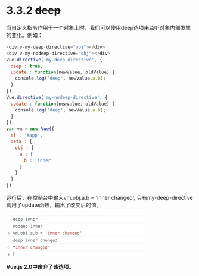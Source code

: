 # 3.3.2 ~~deep~~

当自定义指令作用于一个对象上时，我们可以使用deep选项来监听对象内部发生的变化。例如：

```javascript
<div v-my-deep-directive="obj"></div>
<div v-my-nodeep-directive="obj"></div>
Vue.directive('my-deep-directive', {
　deep : true,
　update : function(newValue, oldValue) {
　　console.log('deep', newValue.a.b);
　}
});
Vue.directive('my-nodeep-directive', {
　update : function(newValue, oldValue) {
　　console.log('deep', newValue.a.b);
　}
});
var vm = new Vue({
　el : '#app',
　data : {
　　obj : {
　　　a : {
　　　　b : 'inner'
　　　}
　　}
　}
})
```
运行后，在控制台中输入vm.obj.a.b = 'inner changed', 只有my-deep-directive调用了update函数，输出了改变后的值。

![image10](../../images/image10.png)

**Vue.js 2.0中废弃了该选项。**